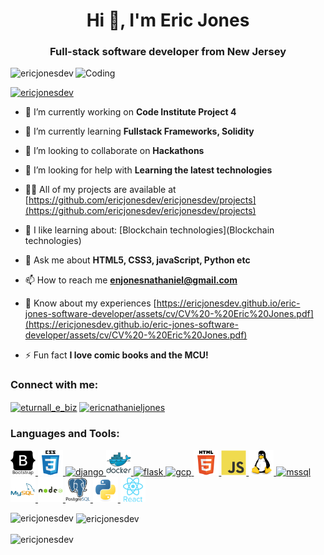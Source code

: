 <h1 align="center">Hi 👋, I'm Eric Jones</h1>
<h3 align="center">Full-stack software developer from New Jersey</h3>
<img align="right" alt="Coding" width="400" src="https://media0.giphy.com/media/ko7twHhomhk8E/giphy.gif?cid=790b76110c2966d3d3bffe41d531ee9f07f13deb2ba806b3&rid=giphy.gif&ct=g">

<p align="left"> <img src="https://komarev.com/ghpvc/?username=ericjonesdev&label=Profile%20views&color=0e75b6&style=flat" alt="ericjonesdev" /> </p>

<p align="left"> <a href="https://github.com/ryo-ma/github-profile-trophy"><img src="https://github-profile-trophy.vercel.app/?username=ericjonesdev" alt="ericjonesdev" /></a> </p>

- 🔭 I’m currently working on **Code Institute Project 4**

- 🌱 I’m currently learning **Fullstack Frameworks, Solidity**

- 👯 I’m looking to collaborate on **Hackathons**

- 🤝 I’m looking for help with **Learning the latest technologies**

- 👨‍💻 All of my projects are available at [https://github.com/ericjonesdev/ericjonesdev/projects](https://github.com/ericjonesdev/ericjonesdev/projects)

- 📝 I like learning about: [Blockchain technologies](Blockchain technologies)

- 💬 Ask me about **HTML5, CSS3, javaScript, Python etc**

- 📫 How to reach me **enjonesnathaniel@gmail.com**

- 📄 Know about my experiences [https://ericjonesdev.github.io/eric-jones-software-developer/assets/cv/CV%20-%20Eric%20Jones.pdf](https://ericjonesdev.github.io/eric-jones-software-developer/assets/cv/CV%20-%20Eric%20Jones.pdf)

- ⚡ Fun fact **I love comic books and the MCU!**

<h3 align="left">Connect with me:</h3>
<p align="left">
<a href="https://twitter.com/eturnall_e_biz" target="blank"><img align="center" src="https://raw.githubusercontent.com/rahuldkjain/github-profile-readme-generator/master/src/images/icons/Social/twitter.svg" alt="eturnall_e_biz" height="30" width="40" /></a>
<a href="https://linkedin.com/in/ericnathanieljones" target="blank"><img align="center" src="https://raw.githubusercontent.com/rahuldkjain/github-profile-readme-generator/master/src/images/icons/Social/linked-in-alt.svg" alt="ericnathanieljones" height="30" width="40" /></a>
</p>

<h3 align="left">Languages and Tools:</h3>
<p align="left"> <a href="https://getbootstrap.com" target="_blank" rel="noreferrer"> <img src="https://raw.githubusercontent.com/devicons/devicon/master/icons/bootstrap/bootstrap-plain-wordmark.svg" alt="bootstrap" width="40" height="40"/> </a> <a href="https://www.w3schools.com/css/" target="_blank" rel="noreferrer"> <img src="https://raw.githubusercontent.com/devicons/devicon/master/icons/css3/css3-original-wordmark.svg" alt="css3" width="40" height="40"/> </a> <a href="https://www.djangoproject.com/" target="_blank" rel="noreferrer"> <img src="https://cdn.worldvectorlogo.com/logos/django.svg" alt="django" width="40" height="40"/> </a> <a href="https://www.docker.com/" target="_blank" rel="noreferrer"> <img src="https://raw.githubusercontent.com/devicons/devicon/master/icons/docker/docker-original-wordmark.svg" alt="docker" width="40" height="40"/> </a> <a href="https://flask.palletsprojects.com/" target="_blank" rel="noreferrer"> <img src="https://www.vectorlogo.zone/logos/pocoo_flask/pocoo_flask-icon.svg" alt="flask" width="40" height="40"/> </a> <a href="https://cloud.google.com" target="_blank" rel="noreferrer"> <img src="https://www.vectorlogo.zone/logos/google_cloud/google_cloud-icon.svg" alt="gcp" width="40" height="40"/> </a> <a href="https://www.w3.org/html/" target="_blank" rel="noreferrer"> <img src="https://raw.githubusercontent.com/devicons/devicon/master/icons/html5/html5-original-wordmark.svg" alt="html5" width="40" height="40"/> </a> <a href="https://developer.mozilla.org/en-US/docs/Web/JavaScript" target="_blank" rel="noreferrer"> <img src="https://raw.githubusercontent.com/devicons/devicon/master/icons/javascript/javascript-original.svg" alt="javascript" width="40" height="40"/> </a> <a href="https://www.linux.org/" target="_blank" rel="noreferrer"> <img src="https://raw.githubusercontent.com/devicons/devicon/master/icons/linux/linux-original.svg" alt="linux" width="40" height="40"/> </a> <a href="https://www.microsoft.com/en-us/sql-server" target="_blank" rel="noreferrer"> <img src="https://www.svgrepo.com/show/303229/microsoft-sql-server-logo.svg" alt="mssql" width="40" height="40"/> </a> <a href="https://www.mysql.com/" target="_blank" rel="noreferrer"> <img src="https://raw.githubusercontent.com/devicons/devicon/master/icons/mysql/mysql-original-wordmark.svg" alt="mysql" width="40" height="40"/> </a> <a href="https://nodejs.org" target="_blank" rel="noreferrer"> <img src="https://raw.githubusercontent.com/devicons/devicon/master/icons/nodejs/nodejs-original-wordmark.svg" alt="nodejs" width="40" height="40"/> </a> <a href="https://www.postgresql.org" target="_blank" rel="noreferrer"> <img src="https://raw.githubusercontent.com/devicons/devicon/master/icons/postgresql/postgresql-original-wordmark.svg" alt="postgresql" width="40" height="40"/> </a> <a href="https://www.python.org" target="_blank" rel="noreferrer"> <img src="https://raw.githubusercontent.com/devicons/devicon/master/icons/python/python-original.svg" alt="python" width="40" height="40"/> </a> <a href="https://reactjs.org/" target="_blank" rel="noreferrer"> <img src="https://raw.githubusercontent.com/devicons/devicon/master/icons/react/react-original-wordmark.svg" alt="react" width="40" height="40"/> </a> </p>

<p><img align="left" src="https://github-readme-stats.vercel.app/api/top-langs?username=ericjonesdev&show_icons=true&locale=en&layout=compact" alt="ericjonesdev" /></p>

<p>&nbsp;<img align="center" src="https://github-readme-stats.vercel.app/api?username=ericjonesdev&show_icons=true&locale=en" alt="ericjonesdev" /></p>

<p><img align="center" src="https://github-readme-streak-stats.herokuapp.com/?user=ericjonesdev&" alt="ericjonesdev" /></p>
